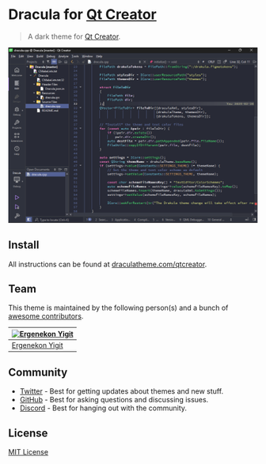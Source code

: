 # Dracula for [Qt Creator](https://www.qt.io/product/development-tools)

> A dark theme for [Qt Creator](https://www.qt.io/product/development-tools).

![Screenshot](https://raw.githubusercontent.com/cristianadam/qt-creator-dracula/refs/heads/master/screenshot.png)

## Install

All instructions can be found at [draculatheme.com/qtcreator](https://draculatheme.com/qtcreator).

## Team

This theme is maintained by the following person(s) and a bunch of [awesome contributors](https://github.com/dracula/qtcreator/graphs/contributors).

| [![Ergenekon Yigit](https://avatars1.githubusercontent.com/u/7110136?v=3&s=70)](https://github.com/ergenekonyigit) |
| ------------------------------------------------------------------------------------------------------------------ |
| [Ergenekon Yigit](https://github.com/ergenekonyigit)                                                               |

## Community

- [Twitter](https://twitter.com/draculatheme) - Best for getting updates about themes and new stuff.
- [GitHub](https://github.com/dracula/dracula-theme/discussions) - Best for asking questions and discussing issues.
- [Discord](https://draculatheme.com/discord-invite) - Best for hanging out with the community.

## License

[MIT License](./LICENSE)
